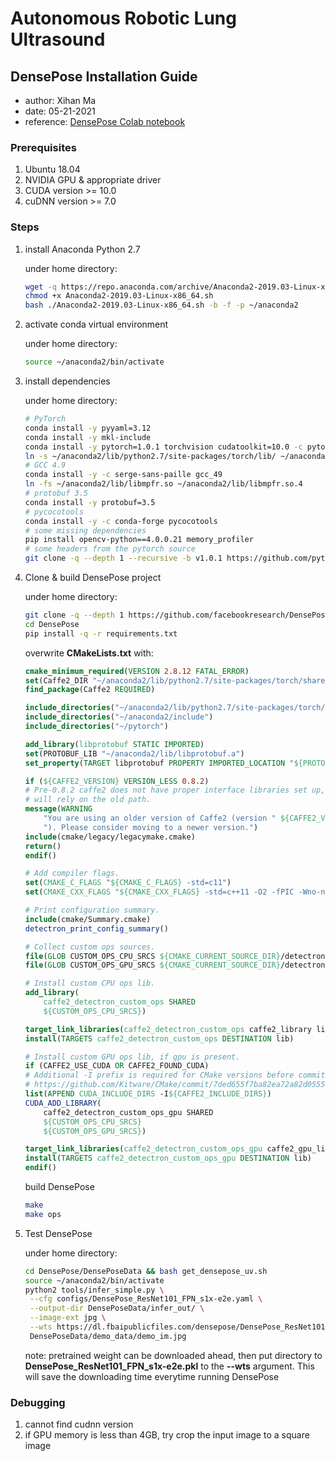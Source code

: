 # Autonomous Robotic Lung Ultrasound

## DensePose Installation Guide
- author: Xihan Ma
- date: 05-21-2021
- reference: [DensePose Colab notebook](https://colab.research.google.com/github/tugstugi/dl-colab-notebooks/blob/master/notebooks/DensePose.ipynb)

### Prerequisites
1. Ubuntu 18.04
2. NVIDIA GPU & appropriate driver
3. CUDA version >= 10.0
4. cuDNN version >= 7.0

### Steps
1. install Anaconda Python 2.7

    under home directory:
    ```sh
    wget -q https://repo.anaconda.com/archive/Anaconda2-2019.03-Linux-x86_64.sh
    chmod +x Anaconda2-2019.03-Linux-x86_64.sh
    bash ./Anaconda2-2019.03-Linux-x86_64.sh -b -f -p ~/anaconda2
    ```

2. activate conda virtual environment

    under home directory:
    ```sh
    source ~/anaconda2/bin/activate
    ```

3. install dependencies

    under home directory:
    ```sh
    # PyTorch
    conda install -y pyyaml=3.12
    conda install -y mkl-include
    conda install -y pytorch=1.0.1 torchvision cudatoolkit=10.0 -c pytorch
    ln -s ~/anaconda2/lib/python2.7/site-packages/torch/lib/ ~/anaconda2/lib/python2.7/site-packages/
    # GCC 4.9
    conda install -y -c serge-sans-paille gcc_49
    ln -fs ~/anaconda2/lib/libmpfr.so ~/anaconda2/lib/libmpfr.so.4
    # protobuf 3.5
    conda install -y protobuf=3.5
    # pycocotools
    conda install -y -c conda-forge pycocotools
    # some missing dependencies
    pip install opencv-python==4.0.0.21 memory_profiler
    # some headers from the pytorch source
    git clone -q --depth 1 --recursive -b v1.0.1 https://github.com/pytorch/pytorch
    ```

4. Clone & build DensePose project

    under home directory:
    ```sh
    git clone -q --depth 1 https://github.com/facebookresearch/DensePose.git
    cd DensePose
    pip install -q -r requirements.txt
    ```
    overwrite **CMakeLists.txt** with:
    ```cmake
    cmake_minimum_required(VERSION 2.8.12 FATAL_ERROR)
    set(Caffe2_DIR "~/anaconda2/lib/python2.7/site-packages/torch/share/cmake/Caffe2/")
    find_package(Caffe2 REQUIRED)

    include_directories("~/anaconda2/lib/python2.7/site-packages/torch/lib/include")
    include_directories("~/anaconda2/include")
    include_directories("~/pytorch")

    add_library(libprotobuf STATIC IMPORTED)
    set(PROTOBUF_LIB "~/anaconda2/lib/libprotobuf.a")
    set_property(TARGET libprotobuf PROPERTY IMPORTED_LOCATION "${PROTOBUF_LIB}")

    if (${CAFFE2_VERSION} VERSION_LESS 0.8.2)
    # Pre-0.8.2 caffe2 does not have proper interface libraries set up, so we
    # will rely on the old path.
    message(WARNING
        "You are using an older version of Caffe2 (version " ${CAFFE2_VERSION}
        "). Please consider moving to a newer version.")
    include(cmake/legacy/legacymake.cmake)
    return()
    endif()

    # Add compiler flags.
    set(CMAKE_C_FLAGS "${CMAKE_C_FLAGS} -std=c11")
    set(CMAKE_CXX_FLAGS "${CMAKE_CXX_FLAGS} -std=c++11 -O2 -fPIC -Wno-narrowing")

    # Print configuration summary.
    include(cmake/Summary.cmake)
    detectron_print_config_summary()

    # Collect custom ops sources.
    file(GLOB CUSTOM_OPS_CPU_SRCS ${CMAKE_CURRENT_SOURCE_DIR}/detectron/ops/*.cc)
    file(GLOB CUSTOM_OPS_GPU_SRCS ${CMAKE_CURRENT_SOURCE_DIR}/detectron/ops/*.cu)

    # Install custom CPU ops lib.
    add_library(
        caffe2_detectron_custom_ops SHARED
        ${CUSTOM_OPS_CPU_SRCS})

    target_link_libraries(caffe2_detectron_custom_ops caffe2_library libprotobuf)
    install(TARGETS caffe2_detectron_custom_ops DESTINATION lib)

    # Install custom GPU ops lib, if gpu is present.
    if (CAFFE2_USE_CUDA OR CAFFE2_FOUND_CUDA)
    # Additional -I prefix is required for CMake versions before commit (< 3.7):
    # https://github.com/Kitware/CMake/commit/7ded655f7ba82ea72a82d0555449f2df5ef38594
    list(APPEND CUDA_INCLUDE_DIRS -I${CAFFE2_INCLUDE_DIRS})
    CUDA_ADD_LIBRARY(
        caffe2_detectron_custom_ops_gpu SHARED
        ${CUSTOM_OPS_CPU_SRCS}
        ${CUSTOM_OPS_GPU_SRCS})

    target_link_libraries(caffe2_detectron_custom_ops_gpu caffe2_gpu_library libprotobuf)
    install(TARGETS caffe2_detectron_custom_ops_gpu DESTINATION lib)
    endif()
    ```
    build DensePose
    ```sh
    make
    make ops
    ```

5. Test DensePose
   
   under home directory:
   ```sh
   cd DensePose/DensePoseData && bash get_densepose_uv.sh
   source ~/anaconda2/bin/activate
   python2 tools/infer_simple.py \
    --cfg configs/DensePose_ResNet101_FPN_s1x-e2e.yaml \
    --output-dir DensePoseData/infer_out/ \
    --image-ext jpg \
    --wts https://dl.fbaipublicfiles.com/densepose/DensePose_ResNet101_FPN_s1x-e2e.pkl \
    DensePoseData/demo_data/demo_im.jpg
   ```
   note:
   pretrained weight can be downloaded ahead, then put directory to **DensePose_ResNet101_FPN_s1x-e2e.pkl** to the **--wts** argument. This will save the downloading time everytime running DensePose

### Debugging
1. cannot find cudnn version
2. if GPU memory is less than 4GB, try crop the input image to a square image
